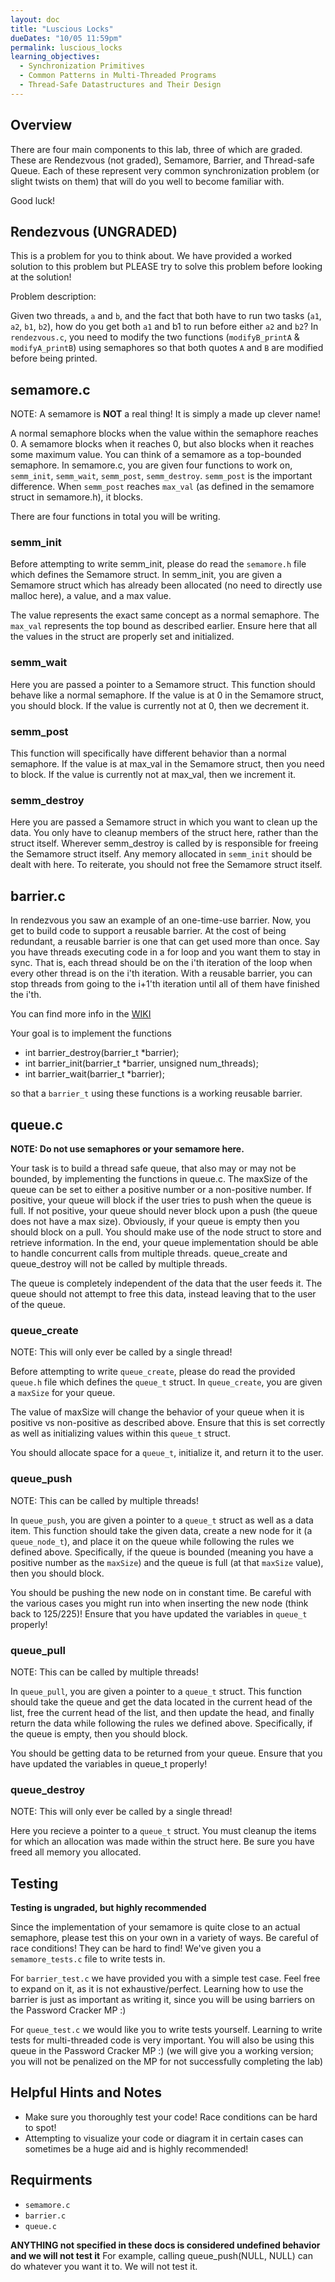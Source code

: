 ```yaml
---
layout: doc
title: "Luscious Locks"
dueDates: "10/05 11:59pm"
permalink: luscious_locks
learning_objectives:
  - Synchronization Primitives
  - Common Patterns in Multi-Threaded Programs
  - Thread-Safe Datastructures and Their Design
---
```


## Overview

There are four main components to this lab, three of which are graded. These are Rendezvous (not graded), Semamore, Barrier, and Thread-safe Queue. Each of these represent very common synchronization problem (or slight twists on them) that will do you well to become familiar with.

Good luck!

## Rendezvous (UNGRADED)

This is a problem for you to think about. We have provided a worked solution to this problem but PLEASE try to solve this problem before looking at the solution!

Problem description:

Given two threads, `a` and `b`, and the fact that both have to run two tasks (`a1`, `a2`, `b1`, `b2`), how do you get both `a1` and b1 to run before either `a2` and `b2`? In `rendezvous.c`, you need to modify the two functions (`modifyB_printA` & `modifyA_printB`) using semaphores so that both quotes `A` and `B` are modified before being printed.


## semamore.c
NOTE: A semamore is **NOT** a real thing! It is simply a made up clever name!

A normal semaphore blocks when the value within the semaphore reaches 0. A semamore blocks when it reaches 0, but also blocks when it reaches some maximum value. You can think of a semamore as a top-bounded semaphore. In semamore.c, you are given four functions to work on, `semm_init`, `semm_wait`, `semm_post`, `semm_destroy`. `semm_post` is the important difference. When `semm_post` reaches `max_val` (as defined in the semamore struct in semamore.h), it blocks.

There are four functions in total you will be writing.

### semm_init

Before attempting to write semm_init, please do read the `semamore.h` file which defines the Semamore struct. In semm_init, you are given a Semamore struct which has already been allocated (no need to directly use malloc here), a value, and a max value.

The value represents the exact same concept as a normal semaphore. The `max_val` represents the top bound as described earlier. Ensure here that all the values in the struct are properly set and initialized.

### semm_wait

Here you are passed a pointer to a Semamore struct. This function should behave like a normal semaphore. If the value is at 0 in the Semamore struct, you should block. If the value is currently not at 0, then we decrement it.

### semm_post

This function will specifically have different behavior than a normal semaphore. If the value is at max_val in the Semamore struct, then you need to block. If the value is currently not at max_val, then we increment it.


### semm_destroy

Here you are passed a Semamore struct in which you want to clean up the data. You only have to cleanup members of the struct here, rather than the struct itself. Wherever semm_destroy is called by is responsible for freeing the Semamore struct itself. Any memory allocated in `semm_init` should be dealt with here. To reiterate, you should not free the Semamore struct itself.

## barrier.c

In rendezvous you saw an example of an one-time-use barrier.  Now, you get to build code to support a reusable barrier.  At the cost of being redundant, a reusable barrier is one that can get used more than once.  Say you have threads executing code in a for loop and you want them to stay in sync.  That is, each thread should be on the i'th iteration of the loop when every other thread is on the i'th iteration.  With a reusable barrier, you can stop threads from going to the i+1'th iteration until all of them have finished the i'th.

You can find more info in the [WIKI](https://github.com/angrave/SystemProgramming/wiki/Synchronization%2C-Part-6%3A-Implementing-a-barrier)

Your goal is to implement the functions

* int barrier_destroy(barrier_t *barrier);
* int barrier_init(barrier_t *barrier, unsigned num_threads);
* int barrier_wait(barrier_t *barrier);

so that a `barrier_t` using these functions is a working reusable barrier.

## queue.c

**NOTE: Do not use semaphores or your semamore here.**

Your task is to build a thread safe queue, that also may or may not be bounded, by implementing the functions in queue.c. The maxSize of the queue can be set to either a positive number or a non-positive number. If positive, your queue will block if the user tries to push when the queue is full. If not positive, your queue should never block upon a push (the queue does not have a max size). Obviously, if your queue is empty then you should block on a pull. You should make use of the node struct to store and retrieve information. In the end, your queue implementation should be able to handle concurrent calls from multiple threads. queue_create and queue_destroy will not be called by multiple threads.

The queue is completely independent of the data that the user feeds it. The queue should not attempt to free this data, instead leaving that to the user of the queue.

### queue_create

NOTE: This will only ever be called by a single thread!

Before attempting to write `queue_create`, please do read the provided `queue.h` file which defines the `queue_t` struct. In `queue_create`, you are given a `maxSize` for your queue.

The value of maxSize will change the behavior of your queue when it is positive vs non-positive as described above. Ensure that this is set correctly as well as initializing values within this `queue_t` struct.

You should allocate space for a `queue_t`, initialize it, and return it to the user.


### queue_push

NOTE: This can be called by multiple threads!

In `queue_push`, you are given a pointer to a `queue_t` struct as well as a data item. This function should take the given data, create a new node for it (a `queue_node_t`), and place it on the queue while following the rules we defined above. Specifically, if the queue is bounded (meaning you have a positive number as the `maxSize`) and the queue is full (at that `maxSize` value), then you should block.

You should be pushing the new node on in constant time. Be careful with the various cases you might run into when inserting the new node (think back to 125/225)! Ensure that you have updated the variables in `queue_t` properly!

### queue_pull

NOTE: This can be called by multiple threads!

In `queue_pull`, you are given a pointer to a `queue_t` struct. This function should take the queue and get the data located in the current head of the list, free the current head of the list, and then update the head, and finally return the data while following the rules we defined above. Specifically, if the queue is empty, then you should block.

You should be getting data to be returned from your queue. Ensure that you have updated the variables in queue_t properly!

### queue_destroy

NOTE: This will only ever be called by a single thread!

Here you recieve a pointer to a `queue_t` struct. You must cleanup the items for which an allocation was made within the struct here. Be sure you have freed all memory you allocated.

## Testing

**Testing is ungraded, but highly recommended**

Since the implementation of your semamore is quite close to an actual semaphore, please test this on your own in a variety of ways. Be careful of race conditions! They can be hard to find!  We've given you a `semamore_tests.c` file to write tests in.


For `barrier_test.c` we have provided you with a simple test case.  Feel free to expand on it, as it is not exhaustive/perfect.  Learning how to use the barrier is just as important as writing it, since you will be using barriers on the Password Cracker MP :)

For `queue_test.c` we would like you to write tests yourself.  Learning to write tests for multi-threaded code is very important.  You will also be using this queue in the Password Cracker MP :)  (we will give you a working version; you will not be penalized on the MP for not successfully completing the lab)

## Helpful Hints and Notes

*   Make sure you thoroughly test your code! Race conditions can be hard to spot!
*   Attempting to visualize your code or diagram it in certain cases can sometimes be a huge aid and is highly recommended!

## Requirments

*   `semamore.c`
*   `barrier.c`
*   `queue.c`

**ANYTHING not specified in these docs is considered undefined behavior and we will not test it**
For example, calling queue_push(NULL, NULL) can do whatever you want it to. We will not test it.
